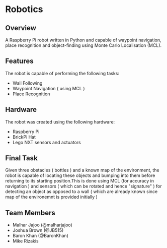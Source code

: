 # Robotics
## Overview
A Raspberry Pi robot written in Python and capable of waypoint navigation, place recognition and object-finding using Monte Carlo Localisation (MCL).

## Features
The robot is capable of performing the following tasks:
* Wall Following
* Waypoint Navigation ( using MCL )
* Place Recognition


## Hardware
The robot was created using the following hardware:
* Raspberry Pi
* BrickPi Hat
* Lego NXT sensors and actuators


## Final Task
Given three obstacles ( bottles ) and a known map of the environment, the robot is capable of locating these objects and bumping into them before returning to its starting position.This is done using MCL (for accuracy in navigation ) and sensors ( which can be rotated and hence "signature" ) for detecting an object as opposed to a wall ( which are already known since map of the environemnt is provided initially )


## Team Members
* Malhar Jajoo (@malharjajoo)
* Joshua Brown (@JB515)
* Baron Khan (@BaronKhan)
* Mike Rizakis
